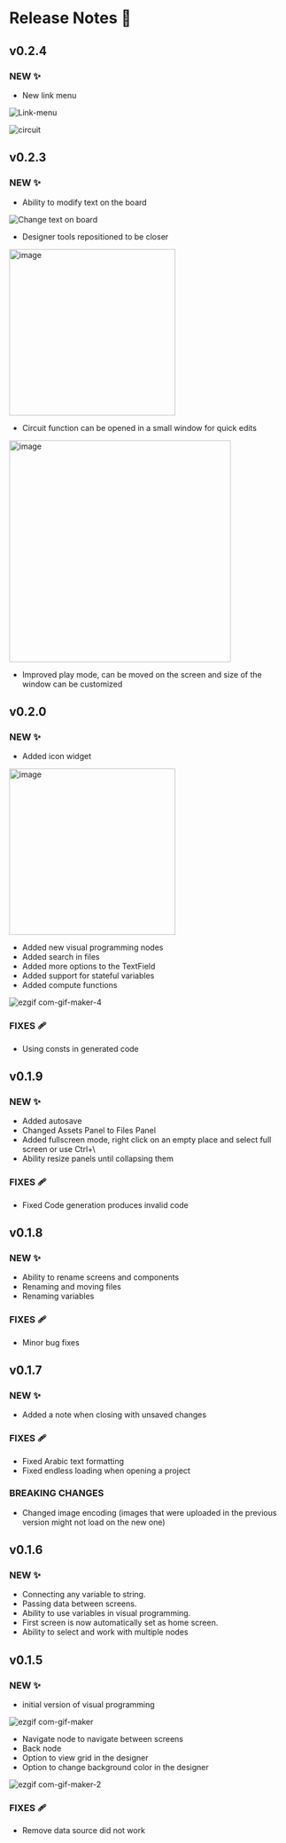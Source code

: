 # Release Notes 🚀

## v0.2.4
### NEW ✨
- New link menu

![Link-menu](https://user-images.githubusercontent.com/9257609/208525328-0e59352c-37cb-4f16-9e6d-2c5dc1db13ff.gif)

![circuit](https://user-images.githubusercontent.com/9257609/208526311-e5b4f2f1-9811-406c-a5f0-5ca6dbafbfbc.gif)


## v0.2.3
### NEW ✨
- Ability to modify text on the board

![Change text on board](https://user-images.githubusercontent.com/9257609/203562429-198e864a-5a4c-4bfd-957a-1ea1b122878e.gif)

- Designer tools repositioned to be closer

<img width="300" alt="image" src="https://user-images.githubusercontent.com/9257609/204310715-564ecfc0-ddd3-47de-80c6-b205da77dd51.png">

- Circuit function can be opened in a small window for quick edits

<img width="400" alt="image" src="https://user-images.githubusercontent.com/9257609/203563345-2588746b-7e94-4e98-b11c-1a9a9dba19b5.png">

- Improved play mode, can be moved on the screen and size of the window can be customized


## v0.2.0
### NEW ✨
- Added icon widget

<img width="300" alt="image" src="https://user-images.githubusercontent.com/9257609/189947401-20b1e7c7-5f5e-4504-9270-e13ccb633d4b.png">


- Added new visual programming nodes
- Added search in files
- Added more options to the TextField
- Added support for stateful variables
- Added compute functions

![ezgif com-gif-maker-4](https://user-images.githubusercontent.com/9257609/189953234-54fd4c12-1153-4f3e-8c09-34a5ea61d444.gif)


### FIXES 🩹 
- Using consts in generated code

## v0.1.9
### NEW ✨
- Added autosave
- Changed Assets Panel to Files Panel
- Added fullscreen mode, right click on an empty place and select full screen or use Ctrl+\
- Ability resize panels until collapsing them

### FIXES 🩹 
- Fixed Code generation produces invalid code

## v0.1.8
### NEW ✨
- Ability to rename screens and components
- Renaming and moving files
- Renaming variables

### FIXES 🩹 
- Minor bug fixes

## v0.1.7
### NEW ✨
- Added a note when closing with unsaved changes

### FIXES 🩹 
- Fixed Arabic text formatting
- Fixed endless loading when opening a project

### BREAKING CHANGES
- Changed image encoding (images that were uploaded in the previous version might not load on the new one)

## v0.1.6
### NEW ✨
- Connecting any variable to string.
- Passing data between screens.
- Ability to use variables in visual programming.
- First screen is now automatically set as home screen.
- Ability to select and work with multiple nodes

## v0.1.5
### NEW ✨
- initial version of visual programming

![ezgif com-gif-maker](https://user-images.githubusercontent.com/9257609/172191208-68fa6e4d-f203-411f-95d1-76b0873ee600.gif)


- Navigate node to navigate between screens
- Back node
- Option to view grid in the designer
- Option to change background color in the designer

![ezgif com-gif-maker-2](https://user-images.githubusercontent.com/9257609/172191247-f49fe969-c60e-4cb3-8725-86c798e3f994.gif)


### FIXES 🩹 
- Remove data source did not work
